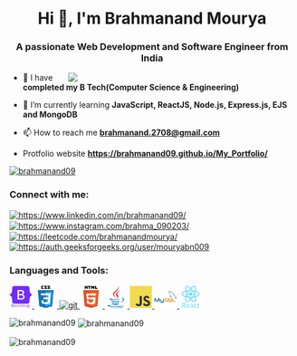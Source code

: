 <h1 align="center">Hi 👋, I'm Brahmanand Mourya</h1>
<h3 align="center">A passionate Web Development and Software Engineer from India</h3>

<img align="right" width="400" src="https://user-images.githubusercontent.com/55389276/140866485-8fb1c876-9a8f-4d6a-98dc-08c4981eaf70.gif">

- 🔭 I have **completed my B Tech(Computer Science & Engineering)**
- 🌱 I’m currently learning **JavaScript, ReactJS, Node.js, Express.js, EJS and MongoDB**

- 📫 How to reach me **brahmanand.2708@gmail.com**
- Protfolio website **https://brahmanand09.github.io/My_Portfolio/**

<p align="left"> <a href="https://github.com/ryo-ma/github-profile-trophy"><img src="https://github-profile-trophy.vercel.app/?username=brahmanand09" alt="brahmanand09" /></a> </p>

<h3 align="left">Connect with me:</h3>
<p align="left">
<a href="https://linkedin.com/in/https://www.linkedin.com/in/brahmanand09/" target="blank"><img align="center" src="https://raw.githubusercontent.com/rahuldkjain/github-profile-readme-generator/master/src/images/icons/Social/linked-in-alt.svg" alt="https://www.linkedin.com/in/brahmanand09/" height="30" width="40" /></a>
<a href="https://instagram.com/https://www.instagram.com/brahma_090203/" target="blank"><img align="center" src="https://raw.githubusercontent.com/rahuldkjain/github-profile-readme-generator/master/src/images/icons/Social/instagram.svg" alt="https://www.instagram.com/brahma_090203/" height="30" width="40" /></a>
<a href="https://www.leetcode.com/https://leetcode.com/brahmanandmourya/" target="blank"><img align="center" src="https://raw.githubusercontent.com/rahuldkjain/github-profile-readme-generator/master/src/images/icons/Social/leet-code.svg" alt="https://leetcode.com/brahmanandmourya/" height="30" width="40" /></a>
<a href="https://auth.geeksforgeeks.org/user/https://auth.geeksforgeeks.org/user/mouryabn009" target="blank"><img align="center" src="https://raw.githubusercontent.com/rahuldkjain/github-profile-readme-generator/master/src/images/icons/Social/geeks-for-geeks.svg" alt="https://auth.geeksforgeeks.org/user/mouryabn009" height="30" width="40" /></a>
</p>

<h3 align="left">Languages and Tools:</h3>
<p align="left"> <a href="https://getbootstrap.com" target="_blank" rel="noreferrer"> <img src="https://raw.githubusercontent.com/devicons/devicon/master/icons/bootstrap/bootstrap-plain-wordmark.svg" alt="bootstrap" width="40" height="40"/> </a> <a href="https://www.w3schools.com/css/" target="_blank" rel="noreferrer"> <img src="https://raw.githubusercontent.com/devicons/devicon/master/icons/css3/css3-original-wordmark.svg" alt="css3" width="40" height="40"/> </a> <a href="https://git-scm.com/" target="_blank" rel="noreferrer"> <img src="https://www.vectorlogo.zone/logos/git-scm/git-scm-icon.svg" alt="git" width="40" height="40"/> </a> <a href="https://www.w3.org/html/" target="_blank" rel="noreferrer"> <img src="https://raw.githubusercontent.com/devicons/devicon/master/icons/html5/html5-original-wordmark.svg" alt="html5" width="40" height="40"/> </a> <a href="https://www.java.com" target="_blank" rel="noreferrer"> <img src="https://raw.githubusercontent.com/devicons/devicon/master/icons/java/java-original.svg" alt="java" width="40" height="40"/> </a> <a href="https://developer.mozilla.org/en-US/docs/Web/JavaScript" target="_blank" rel="noreferrer"> <img src="https://raw.githubusercontent.com/devicons/devicon/master/icons/javascript/javascript-original.svg" alt="javascript" width="40" height="40"/> </a> <a href="https://www.mysql.com/" target="_blank" rel="noreferrer"> <img src="https://raw.githubusercontent.com/devicons/devicon/master/icons/mysql/mysql-original-wordmark.svg" alt="mysql" width="40" height="40"/> </a> <a href="https://reactjs.org/" target="_blank" rel="noreferrer"> <img src="https://raw.githubusercontent.com/devicons/devicon/master/icons/react/react-original-wordmark.svg" alt="react" width="40" height="40"/> </a> </p>

<p><img align="left" src="https://github-readme-stats.vercel.app/api/top-langs?username=brahmanand09&show_icons=true&locale=en&layout=compact" alt="brahmanand09" /></p>

<p>&nbsp;<img align="center" src="https://github-readme-stats.vercel.app/api?username=brahmanand09&show_icons=true&locale=en" alt="brahmanand09" /></p>

<p><img align="center" src="https://github-readme-streak-stats.herokuapp.com/?user=brahmanand09&" alt="brahmanand09" /></p>

